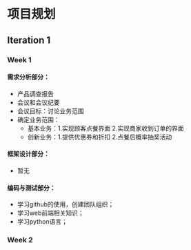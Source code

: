 # 项目规划
## Iteration 1
### Week 1
#### 需求分析部分：
- 产品调查报告
- 会议和会议纪要
- 会议目标：讨论业务范围
- 确定业务范围：
  - 基本业务：1.实现顾客点餐界面 2.实现商家收到订单的界面
  - 创新业务：1.提供优惠券和折扣 2.点餐后概率抽奖活动

#### 框架设计部分：
- 暂无

#### 编码与测试部分：
- 学习github的使用，创建团队组织；
- 学习web前端相关知识；
- 学习python语言；

### Week 2

